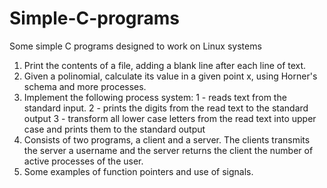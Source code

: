 # Simple-C-programs

Some simple C programs designed to work on Linux systems

1. Print the contents of a file, adding a blank line after each line of text.
2. Given a polinomial, calculate its value in a given point x, using Horner's schema and more processes.
3. Implement the following process system:
      1 - reads text from the standard input.
      2 - prints the digits from the read text to the standard output
      3 - transform all lower case letters from the read text into upper case and prints them to the standard output
4. Consists of two programs, a client and a server. The clients transmits the server a username and the server returns the client the number of active processes of the user.
5. Some examples of function pointers and use of signals.
